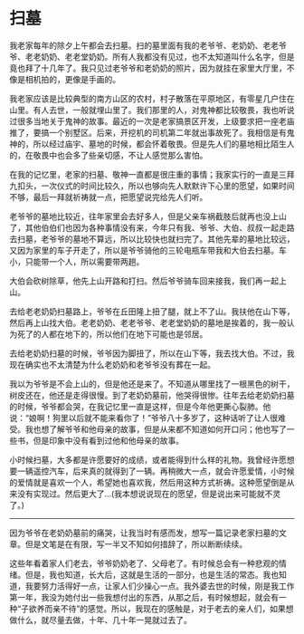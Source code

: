 # 扫墓


我老家每年的除夕上午都会去扫墓。扫的墓里面有我的老爷爷、老奶奶、老老爷爷、老老奶奶、老老堂奶奶。所有人我都没有见过，也不太知道叫什么名字，但是竟也拜了十几年了。我只见过老爷爷和老奶奶的照片，因为就挂在家里大厅里，不像是相机拍的，更像是手画的。

<!--more-->

我老家应该是比较典型的南方山区的农村，村子散落在平原地区，有零星几户住在山里。有人去世，一般就埋山里了。我们那里的人，对鬼神都比较敬畏，我也听说过很多当地关于鬼神的故事。最近的一次是老家搞景区开发，上级要求把一座老庙推了，要搞一个别墅区。后来，开挖机的司机第二年就出事故死了。我相信是有鬼神的，所以经过庙宇、墓地的时候，都会怀着敬畏。但是先人们的墓地相比陌生人的，在敬畏中也会多了些亲切感，不让人感觉那么害怕。

在我的记忆里，老家的扫墓、敬神一直都是很庄重的事情；我家实行的一直是三拜九扣头，一次仪式的时间比较久，所以也够向先人默默许下心里的愿望，如果时间不够，最后一拜就祈祷就一点，把愿望说完给先人们听。

老爷爷的墓地比较近，往年家里会去好多人，但是父亲车祸截肢后就再也没上山了，其他伯伯们也因为各种事情没有来，今年只有我、爷爷、大伯、叔叔一起走路去扫墓，老爷爷的墓地不算远，所以比较快也就扫完了。其他先辈的墓地比较远，又因为家里的车子开走了，所以是爷爷骑他的三轮电瓶车带我和大伯去扫墓。车小，只能带一个人，所以需要带两趟。

大伯会砍树除草，他先上山开路和打扫。然后爷爷骑车回来接我，我们再一起上山。

去给老老奶奶扫墓路上，爷爷在丘田隆上扭了腿，就上不了山。我扶他在山下等，然后再上山找大伯。老老奶奶、老老爷爷、老老堂奶奶的墓地是挨着的，我一般认为死了的人都在地下的，所以他们在地下可能也是邻居。

去给老奶奶扫墓的时候，爷爷因为脚扭了，所以在山下等，我去找大伯。不过，我现在确实也不太清楚为什么老奶奶和老爷爷没有葬在一起。

我以为爷爷是不会上山的，但是他还是来了。不知道从哪里找了一根黑色的树干，树皮还在，他还是走得很慢。到了老奶奶墓前，他哭得很惨。往年去给老奶奶扫墓的时候，爷爷都会哭，在我记忆里一直是这样，但是今年他更撕心裂肺。他说：“娘啊！狗里以后就不能来看你了！”爷爷八十多岁了，这种话听了让人很难受。我也想了解爷爷和他母亲的故事，但是从来都不知道如何开口问；他也写了一些书，但是印象中没有看到过他和他母亲的故事。

小时候扫墓，大多都是许愿要好的成绩，或者能得到什么样的礼物。我曾经许愿想要一辆遥控汽车，后来真的就得到了一辆。再稍微大一点，就会许愿爱情，小时候的爱情就是喜欢一个人，希望她也喜欢我，然后用这种方式祈祷。这种愿望倒是从来没有实现过。然后更大了...(我本想说说现在的愿望，但是说出来可能就不灵了。)

---

因为爷爷在老奶奶墓前的痛哭，让我当时有感而发，想写一篇记录老家扫墓的文章。但是文笔是在有限，写一半又不知如何措辞了，所以断断续续。

这些年看着家人们老去，爷爷奶奶老了、父母老了。有时候总会有一种悲观的情绪。但是，我也知道，长大后，这就是生活的一部分，也是生活的常态。我也知道，我要努力活得好一点，让家人们少操心一点。我外婆去世的时候，刚是我工作第一年，我没为她付出一些我想付出的东西，从那之后，有时候想起，就会有一种“子欲养而亲不待”的感觉。所以，我现在的感触是，对于老去的亲人们，如果想做什么，就尽量去做，十年、几十年一晃就过去了。


